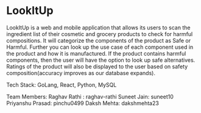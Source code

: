 # LookItUp
LookItUp is a web and mobile application that allows its users to scan the ingredient list of their cosmetic and grocery products to check for harmful compositions. It will categorize the components of the product as Safe or Harmful. Further you can look up the use case of each component used in the product and how it is manufactured. If the product contains harmful components, then the user will have the option to look up safe alternatives.
Ratings of the product will also be displayed to the user based on safety composition(accuracy improves as our database expands).


Tech Stack:
GoLang, React, Python, MySQL

Team Members:
Raghav Rathi : raghav-rathi
Suneet Jain: suneet10
Priyanshu Prasad: pinchu0499
Daksh Mehta: dakshmehta23

